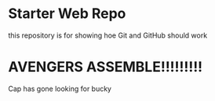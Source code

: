 # Starter Web Repo


 this repository is for showing hoe Git and GitHub should work
 
 
 # AVENGERS ASSEMBLE!!!!!!!!!
 Cap has gone looking for bucky